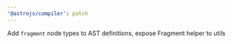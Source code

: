 ```yaml
---
'@astrojs/compiler': patch
---
```


Add `fragment` node types to AST definitions, expose Fragment helper to utils
